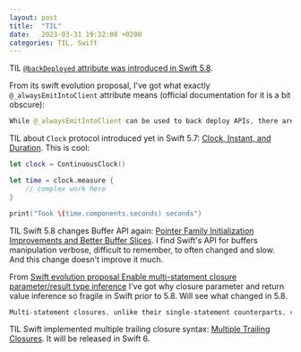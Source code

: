 ```yaml
---
layout: post
title:  "TIL"
date:   2023-03-31 19:32:00 +0200
categories: TIL, Swift
---
```

TIL [`@backDeployed` attribute was introduced in Swift 5.8](https://github.com/apple/swift-evolution/blob/main/proposals/0376-function-back-deployment.md). 

From its swift evolution proposal, I've got what exactly `@_alwaysEmitIntoClient` attribute means (official documentation for it is a bit obscure):

```swift
While @_alwaysEmitIntoClient can be used to back deploy APIs, there are some drawbacks to using it. Since a copy of the function is always emitted, there is code size overhead for every client even if the client's deployment target is new enough that the library API would always be available at runtime. Additionally, if the implementation of the API were to change in order to improve performance, fix a bug, or close a security hole then the client would need to be recompiled against a new SDK before users benefit from those changes. 
```

TIL about `Clock` protocol introduced yet in Swift 5.7: [Clock, Instant, and Duration](https://www.hackingwithswift.com/swift/5.7/clock). This is cool:
```swift
let clock = ContinuousClock()

let time = clock.measure {
    // complex work here
}

print("Took \(time.components.seconds) seconds")
```

TIL Swift 5.8 changes Buffer API again: [Pointer Family Initialization Improvements and Better Buffer Slices](https://github.com/apple/swift-evolution/blob/main/proposals/0370-pointer-family-initialization-improvements.md). I find Swift's API for buffers manipulation verbose, difficult to remember, to often changed and slow. And this change doesn't improve it much.

From [Swift evolution proposal Enable multi-statement closure parameter/result type inference](https://github.com/apple/swift-evolution/blob/main/proposals/0326-extending-multi-statement-closure-inference.md) I've got why closure parameter and return value inference so fragile in Swift prior to 5.8. Will see what changed in 5.8.
```swift
Multi-statement closures, unlike their single-statement counterparts, currently cannot propagate information, e.g. parameter and result types from their body, back to the enclosing context, because they are type-checked separately from the expression containing the closure. Information in such closures flows strictly in one direction - from the enclosing context into the body, and statement by statement from the top to the bottom of the closure.
```

TIL Swift implemented multiple trailing closure syntax: [Multiple Trailing Closures](https://github.com/apple/swift-evolution/blob/main/proposals/0279-multiple-trailing-closures.md). It will be released in Swift 6.
